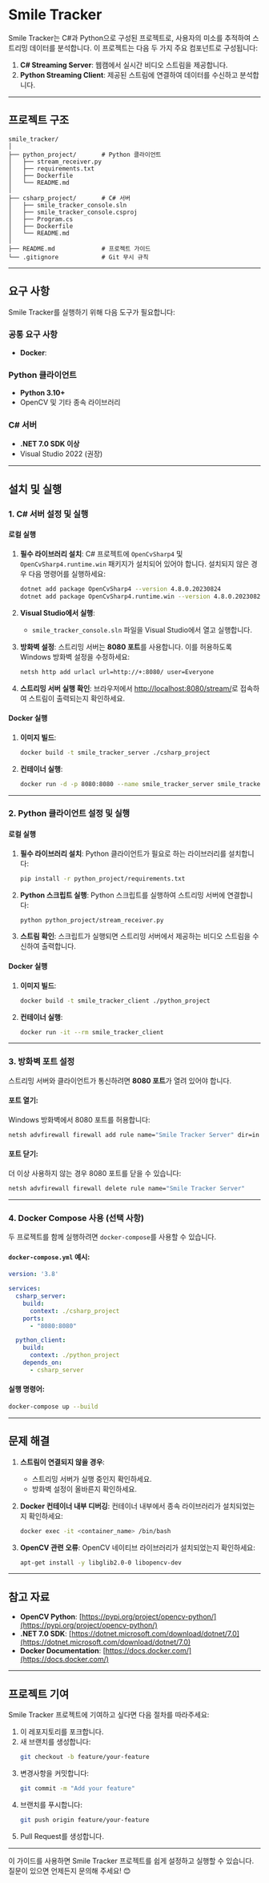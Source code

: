 # Smile Tracker

Smile Tracker는 C#과 Python으로 구성된 프로젝트로, 사용자의 미소를 추적하여 스트리밍 데이터를 분석합니다. 이 프로젝트는 다음 두 가지 주요 컴포넌트로 구성됩니다:
1. **C# Streaming Server**: 웹캠에서 실시간 비디오 스트림을 제공합니다.
2. **Python Streaming Client**: 제공된 스트림에 연결하여 데이터를 수신하고 분석합니다.

---

## 프로젝트 구조

```
smile_tracker/
│
├── python_project/       # Python 클라이언트
│   ├── stream_receiver.py
│   ├── requirements.txt
│   ├── Dockerfile
│   └── README.md
│
├── csharp_project/       # C# 서버
│   ├── smile_tracker_console.sln
│   ├── smile_tracker_console.csproj
│   ├── Program.cs
│   ├── Dockerfile
│   └── README.md
│
├── README.md             # 프로젝트 가이드
└── .gitignore            # Git 무시 규칙
```

---

## 요구 사항

Smile Tracker를 실행하기 위해 다음 도구가 필요합니다:

### 공통 요구 사항
- **Docker**: 

### Python 클라이언트
- **Python 3.10+**
- OpenCV 및 기타 종속 라이브러리

### C# 서버
- **.NET 7.0 SDK 이상**
- Visual Studio 2022 (권장)

---

## 설치 및 실행

### 1. C# 서버 설정 및 실행

#### 로컬 실행

1. **필수 라이브러리 설치**:
   C# 프로젝트에 `OpenCvSharp4` 및 `OpenCvSharp4.runtime.win` 패키지가 설치되어 있어야 합니다. 설치되지 않은 경우 다음 명령어를 실행하세요:
   ```bash
   dotnet add package OpenCvSharp4 --version 4.8.0.20230824
   dotnet add package OpenCvSharp4.runtime.win --version 4.8.0.20230824
   ```

2. **Visual Studio에서 실행**:
   - `smile_tracker_console.sln` 파일을 Visual Studio에서 열고 실행합니다.

3. **방화벽 설정**:
   스트리밍 서버는 **8080 포트**를 사용합니다. 이를 허용하도록 Windows 방화벽 설정을 수정하세요:
   ```bash
   netsh http add urlacl url=http://+:8080/ user=Everyone
   ```

4. **스트리밍 서버 실행 확인**:
   브라우저에서 [http://localhost:8080/stream/](http://localhost:8080/stream/)로 접속하여 스트림이 출력되는지 확인하세요.

#### Docker 실행

1. **이미지 빌드**:
   ```bash
   docker build -t smile_tracker_server ./csharp_project
   ```

2. **컨테이너 실행**:
   ```bash
   docker run -d -p 8080:8080 --name smile_tracker_server smile_tracker_server
   ```

---

### 2. Python 클라이언트 설정 및 실행

#### 로컬 실행

1. **필수 라이브러리 설치**:
   Python 클라이언트가 필요로 하는 라이브러리를 설치합니다:
   ```bash
   pip install -r python_project/requirements.txt
   ```

2. **Python 스크립트 실행**:
   Python 스크립트를 실행하여 스트리밍 서버에 연결합니다:
   ```bash
   python python_project/stream_receiver.py
   ```

3. **스트림 확인**:
   스크립트가 실행되면 스트리밍 서버에서 제공하는 비디오 스트림을 수신하여 출력합니다.

#### Docker 실행

1. **이미지 빌드**:
   ```bash
   docker build -t smile_tracker_client ./python_project
   ```

2. **컨테이너 실행**:
   ```bash
   docker run -it --rm smile_tracker_client
   ```

---

### 3. 방화벽 포트 설정

스트리밍 서버와 클라이언트가 통신하려면 **8080 포트**가 열려 있어야 합니다.

#### 포트 열기:
Windows 방화벽에서 8080 포트를 허용합니다:
```bash
netsh advfirewall firewall add rule name="Smile Tracker Server" dir=in action=allow protocol=TCP localport=8080
```

#### 포트 닫기:
더 이상 사용하지 않는 경우 8080 포트를 닫을 수 있습니다:
```bash
netsh advfirewall firewall delete rule name="Smile Tracker Server"
```

---

### 4. Docker Compose 사용 (선택 사항)

두 프로젝트를 함께 실행하려면 `docker-compose`를 사용할 수 있습니다.

#### `docker-compose.yml` 예시:
```yaml
version: '3.8'

services:
  csharp_server:
    build:
      context: ./csharp_project
    ports:
      - "8080:8080"

  python_client:
    build:
      context: ./python_project
    depends_on:
      - csharp_server
```

#### 실행 명령어:
```bash
docker-compose up --build
```

---

## 문제 해결

1. **스트림이 연결되지 않을 경우**:
   - 스트리밍 서버가 실행 중인지 확인하세요.
   - 방화벽 설정이 올바른지 확인하세요.

2. **Docker 컨테이너 내부 디버깅**:
   컨테이너 내부에서 종속 라이브러리가 설치되었는지 확인하세요:
   ```bash
   docker exec -it <container_name> /bin/bash
   ```

3. **OpenCV 관련 오류**:
   OpenCV 네이티브 라이브러리가 설치되었는지 확인하세요:
   ```bash
   apt-get install -y libglib2.0-0 libopencv-dev
   ```

---

## 참고 자료

- **OpenCV Python**: [https://pypi.org/project/opencv-python/](https://pypi.org/project/opencv-python/)
- **.NET 7.0 SDK**: [https://dotnet.microsoft.com/download/dotnet/7.0](https://dotnet.microsoft.com/download/dotnet/7.0)
- **Docker Documentation**: [https://docs.docker.com/](https://docs.docker.com/)

---

## 프로젝트 기여

Smile Tracker 프로젝트에 기여하고 싶다면 다음 절차를 따라주세요:

1. 이 레포지토리를 포크합니다.
2. 새 브랜치를 생성합니다:
   ```bash
   git checkout -b feature/your-feature
   ```
3. 변경사항을 커밋합니다:
   ```bash
   git commit -m "Add your feature"
   ```
4. 브랜치를 푸시합니다:
   ```bash
   git push origin feature/your-feature
   ```
5. Pull Request를 생성합니다.

---

이 가이드를 사용하면 Smile Tracker 프로젝트를 쉽게 설정하고 실행할 수 있습니다. 질문이 있으면 언제든지 문의해 주세요! 😊